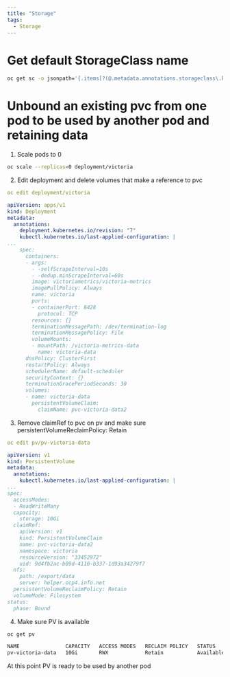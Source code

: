 ```yaml
---
title: "Storage"
tags:
  - Storage
---
```


# Get default StorageClass name

```sh
oc get sc -o jsonpath='{.items[?(@.metadata.annotations.storageclass\.kubernetes\.io/is-default-class=="true")].metadata.name}'
```

# Unbound an existing pvc from one pod to be used by another pod and retaining data

1. Scale pods to 0

```sh
oc scale --replicas=0 deployment/victoria
```

2. Edit deployment and delete volumes that make a reference to pvc

```yaml
oc edit deployment/victoria

apiVersion: apps/v1
kind: Deployment
metadata:
  annotations:
    deployment.kubernetes.io/revision: "7"
    kubectl.kubernetes.io/last-applied-configuration: |
...
    spec:
      containers:
      - args:
        - -selfScrapeInterval=10s
        - -dedup.minScrapeInterval=60s
        image: victoriametrics/victoria-metrics
        imagePullPolicy: Always
        name: victoria
        ports:
        - containerPort: 8428
          protocol: TCP
        resources: {}
        terminationMessagePath: /dev/termination-log
        terminationMessagePolicy: File
        volumeMounts:
        - mountPath: /victoria-metrics-data
          name: victoria-data
      dnsPolicy: ClusterFirst
      restartPolicy: Always
      schedulerName: default-scheduler
      securityContext: {}
      terminationGracePeriodSeconds: 30
      volumes:
      - name: victoria-data
        persistentVolumeClaim:
          claimName: pvc-victoria-data2
```

3. Remove claimRef to pvc on pv and make sure persistentVolumeReclaimPolicy: Retain

```yaml
oc edit pv/pv-victoria-data

apiVersion: v1
kind: PersistentVolume
metadata:
  annotations:
    kubectl.kubernetes.io/last-applied-configuration: |
...
spec:
  accessModes:
  - ReadWriteMany
  capacity:
    storage: 10Gi
  claimRef:
    apiVersion: v1
    kind: PersistentVolumeClaim
    name: pvc-victoria-data2
    namespace: victoria
    resourceVersion: "33452972"
    uid: 9d4fb2ac-b09d-4110-b337-1d93a34279f7
  nfs:
    path: /export/data
    server: helper.ocp4.info.net
  persistentVolumeReclaimPolicy: Retain
  volumeMode: Filesystem
status:
  phase: Bound
```

4. Make sure PV is available

```sh
oc get pv

NAME               CAPACITY   ACCESS MODES   RECLAIM POLICY   STATUS      CLAIM   STORAGECLASS   REASON   AGE
pv-victoria-data   10Gi       RWX            Retain           Available
```

At this point PV is ready to be used by another pod
